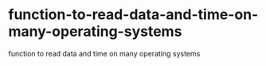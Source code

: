 # function-to-read-data-and-time-on-many-operating-systems
function to read data and time on many operating systems
